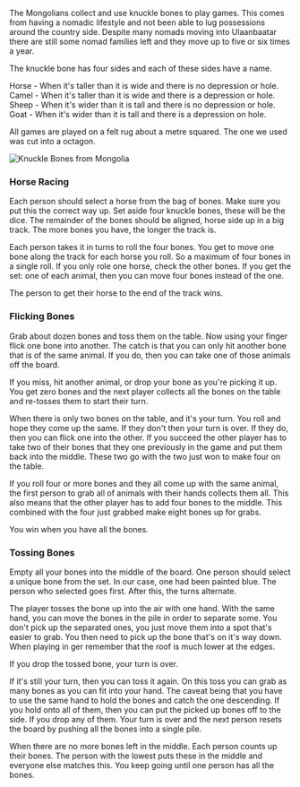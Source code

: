 The Mongolians collect and use knuckle bones to play games. This comes from having a nomadic lifestyle and not been able to lug possessions around the country side. Despite many nomads moving into Ulaanbaatar there are still some nomad families left and they move up to five or six times a year.

The knuckle bone has four sides and each of these sides have a name. 

Horse - When it's taller than it is wide and there is no depression or hole.
Camel - When it's taller than it is wide and there is a depression or hole.
Sheep - When it's wider than it is tall and there is no depression or hole.
Goat - When it's wider than it is tall and there is a depression on hole.

All games are played on a felt rug about a metre squared. The one we used was cut into a octagon. 

![Knuckle Bones from Mongolia](https://s3.amazonaws.com/distributedlife.com/travel/images/DSCF6997.jpg)

### Horse Racing
Each person should select a horse from the bag of bones. Make sure you put this the correct way up. Set aside four knuckle bones, these will be the dice. The remainder of the bones should be aligned, horse side up in a big track. The more bones you have, the longer the track is.

Each person takes it in turns to roll the four bones. You get to move one bone along the track for each horse you roll. So a maximum of four bones in a single roll. If you only role one horse, check the other bones. If you get the set: one of each animal, then you can move four bones instead of the one.

The person to get their horse to the end of the track wins.

### Flicking Bones
Grab about dozen bones and toss them on the table. Now using your finger flick one bone into another. The catch is that you can only hit another bone that is of the same animal. If you do, then you can take one of those animals off the board. 

If you miss, hit another animal, or drop your bone as you're picking it up. You get zero bones and the next player collects all the bones on the table and re-tosses them to start their turn.

When there is only two bones on the table, and it's your turn. You roll and hope they come up the same. If they don't then your turn is over. If they do, then you can flick one into the other. If you succeed the other player has to take two of their bones that they one previously in the game and put them back into the middle. These two go with the two just won to make four on the table.

If you roll four or more bones and they all come up with the same animal, the first person to grab all of animals with their hands collects them all. This also means that the other player has to add four bones to the middle. This combined with the four just grabbed make eight bones up for grabs.

You win when you have all the bones.

### Tossing Bones
Empty all your bones into the middle of the board. One person should select a unique bone from the set. In our case, one had been painted blue. The person who selected goes first. After this, the turns alternate.

The player tosses the bone up into the air with one hand. With the same hand, you can move the bones in the pile in order to separate some. You don't pick up the separated ones, you just move them into a spot that's easier to grab. You then need to pick up the bone that's on it's way down. When playing in ger remember that the roof is much lower at the edges.

If you drop the tossed bone, your turn is over.

If it's still your turn, then you can toss it again. On this toss you can grab as many bones as you can fit into your hand. The caveat being that you have to use the same hand to hold the bones and catch the one descending. If you hold onto all of them, then you can put the picked up bones off to the side. If you drop any of them. Your turn is over and the next person resets the board by pushing all the bones into a single pile.

When there are no more bones left in the middle. Each person counts up their bones. The person with the lowest puts these in the middle and everyone else matches this. You keep going until one person has all the bones.